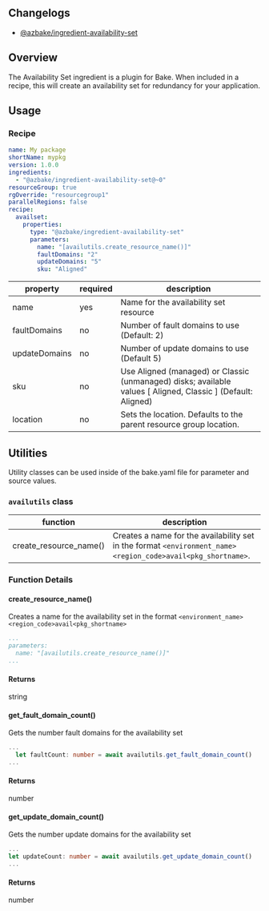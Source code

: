 ## Changelogs
* [@azbake/ingredient-availability-set](./CHANGELOG.md)

## Overview

The Availability Set ingredient is a plugin for Bake. When included in a recipe, this will create an availability set for redundancy for your application.

## Usage

### Recipe
```yaml
name: My package
shortName: mypkg
version: 1.0.0
ingredients:
  - "@azbake/ingredient-availability-set@~0"
resourceGroup: true
rgOverride: "resourcegroup1"
parallelRegions: false
recipe:
  availset:
    properties:
      type: "@azbake/ingredient-availability-set"
      parameters:
        name: "[availutils.create_resource_name()]"
        faultDomains: "2"
        updateDomains: "5"
        sku: "Aligned"
```

| property|required|description|
|---------|--------|-----------|
| name | yes | Name for the availability set resource |
| faultDomains | no | Number of fault domains to use (Default: 2) |
| updateDomains | no | Number of update domains to use (Default 5) |
| sku | no | Use Aligned (managed) or Classic (unmanaged) disks; available values [ Aligned, Classic ] (Default: Aligned) |
| location | no | Sets the location. Defaults to the parent resource group location. |


## Utilities

Utility classes can be used inside of the bake.yaml file for parameter and source values.

### ``availutils`` class

|function|description|
|--------|-----------|
|create_resource_name()| Creates a name for the availability set in the format ``<environment_name><region_code>avail<pkg_shortname>``.|

### Function Details

#### create_resource_name()
Creates a name for the availability set in the format ``<environment_name><region_code>avail<pkg_shortname>``

```yaml
...
parameters:
  name: "[availutils.create_resource_name()]"
...
```
#### Returns
string

#### get_fault_domain_count()
Gets the number fault domains for the availability set

```typescript
...
  let faultCount: number = await availutils.get_fault_domain_count()
...
```
#### Returns
number

#### get_update_domain_count()
Gets the number update domains for the availability set

```typescript
...
let updateCount: number = await availutils.get_update_domain_count()
...
```
#### Returns
number